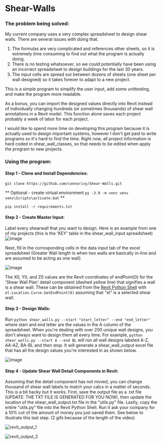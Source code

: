 # Shear-Walls

### The problem being solved:
My current company uses a very complex spreadsheet to design shear walls. There are several issues with doing that.
1. The formulas are very complicated and references other sheets, so it is extremely time consuming to find out what the program is actually doing.
2. There is no testing whatsoever, so we could potentially have been using an incorrect spreadsheet to design buildings for the last 30 years.
3. The input cells are spread out between dozens of sheets (one sheet per wall designed) so it takes forever to adapt to a new project.

This is a simple program to simplify the user input, add some unittesting, and make the program more readable.

As a bonus, you can import the designed values directly into Revit instead of individually changing hundreds (or sometimes thousands) of shear wall annotations in a Revit model. This function alone saves each project probably a week of labor for each project.

I would like to spend more time on developing this program because it is actually used to design important systems, however I don't get paid to write programs so it's hard to find the time. Right now, all project information is hard coded in shear_wall_classes, so that needs to be edited when apply the program to new projects.

### Using the program:
#### Step 1 - Clone and Install Dependencies:
`git clone https://github.com/connorivy/Shear-Walls.git`

** Optional - create virtual environment `py -3.9 -m venv venv` `venv\Scripts\activate.bat` **

`pip install -r requirements.txt`

#### Step 2 - Create Master Input:
Label every shearwall that you want to design. Here is an example from one of my projects (this is the 'KEY' table in the shear_wall_input spreadsheet)
![image](https://user-images.githubusercontent.com/43247197/165406168-8493fc05-00da-466d-b383-82da99f46297.png)

Next, fill in the corrosponding cells in the data input tab of the excel spreadsheet (Greater Wall length is when two walls are basically in-line and are assumed to be acting as one wall)

![image](https://user-images.githubusercontent.com/43247197/165406377-b3325997-552c-4ceb-9e5a-2523ea832c02.png)

The X0, Y0, and Z0 values are the Revit coordinates of endPoint(0) for the 'Shear Wall Plan' detail component (dashed yellow line) that signifies a wall is a shear wall. These can be obtained from the [Revit Python Shell](https://github.com/architecture-building-systems/revitpythonshell) with `el.Location.Curve.GetEndPoint(0)` assuming that "el" is a selected shear wall.

#### Step 3 - Design Walls:
Run `python shear_walls.py --start "start_letter" --end "end_letter"` where start and end letter are the values in the A column of the spreadsheet. When you're dealing with over 200 unique wall designs, you don't always want to design them all every time. For example, `python shear_walls.py --start A --end BL` will run all wall designs labeled A-Z, AA-AZ, BA-BL and then stop. It will generate a shear_wall_output excel file that has all the design values you're interested in as shown below.

![image](https://user-images.githubusercontent.com/43247197/165408375-2dd91471-966f-4166-8bc5-27d8e403f06a.png)

#### Step 4 - Update Shear Wall Detail Components in Revit:
Assuming that the detail component has not moved, you can change thousand of shear wall labels to match your calcs in a matter of seconds. 
This is a bit hacky but it works. First, save the output file as a .txt file (UPDATE: THE TXT FILE IS GENERATED FOR YOU NOW), then update the location of the shear_wall_output.txt file in the "utils.py" file. Lastly, copy the entire "utils.py" file into the Revit Python Shell. Run it ask your company for a 10% cut of the amount of money you just saved them. See below to illustrate this last step. (2 gifs because of the length of the video)

![revit_output_1](https://user-images.githubusercontent.com/43247197/165410864-de94f7b0-d867-4fa7-9f76-f1765e076323.gif)



![revit_output_2](https://user-images.githubusercontent.com/43247197/165411037-ca9ebd7d-4208-41d1-b2e0-8c4d35ef9e2b.gif)




